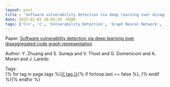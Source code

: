 ```yaml
---
layout: post
title : 'Software vulnerability detection via deep learning over disaggregated code graph representation'
date: 2025-01-01 10:03:19 -0500
tags: ['C++', 'C', 'Vulnerability Detection', 'Graph Neural Network', 'Abstract Syntax Tree (AST)', 'Control Flow Graph (CFG)', 'Data Flow Graph (DFG)']
---
```

Paper: [Software vulnerability detection via deep learning over disaggregated code graph representation](https://arxiv.org/abs/2109.03341)

Author: Y. Zhuang and S. Suneja and V. Thost and G. Domeniconi and A. Morari and J. Laredo




 Tags:  
        <span>{% for tag in page.tags %}<a href="{{ site.baseurl }}tags/#{{ tag | slugify }}">{{ tag }}</a>{% if forloop.last == false %}, {% endif %}{% endfor %}</span>
